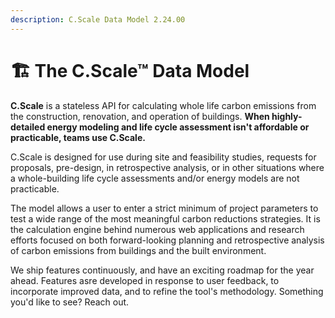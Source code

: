 ```yaml
---
description: C.Scale Data Model 2.24.00
---
```


# 🏗 The C.Scale™ Data Model

**C.Scale** is a stateless API for calculating whole life carbon emissions from the construction, renovation, and operation of buildings. **When highly-detailed energy modeling and life cycle assessment isn't affordable or practicable, teams use C.Scale.**

C.Scale is designed for use during site and feasibility studies, requests for proposals, pre-design, in retrospective analysis, or in other situations where a whole-building life cycle assessments and/or energy models are not practicable.&#x20;

The model allows a user to enter a strict minimum of project parameters to test a wide range of the most meaningful carbon reductions strategies. It is the calculation engine behind numerous web applications and research efforts focused on both forward-looking planning and retrospective analysis of carbon emissions from buildings and the built environment.

We ship features continuously, and have an exciting roadmap for the year ahead. Features asre developed in response to user feedback, to incorporate improved data, and to refine the tool's methodology. Something you'd like to see? Reach out.&#x20;
